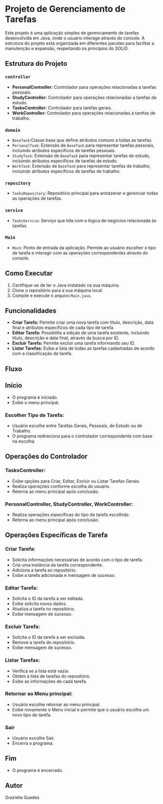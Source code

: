 # Projeto de Gerenciamento de Tarefas

Este projeto é uma aplicação simples de gerenciamento de tarefas desenvolvida em Java, onde o usuário interage através do console. A estrutura do projeto está organizada em diferentes pacotes para facilitar a manutenção e expansão, respeitando os princípios do SOLID.

## Estrutura do Projeto

### `controller`

- **PersonalController:** Controlador para operações relacionadas a tarefas pessoais.
- **StudyController:** Controlador para operações relacionadas a tarefas de estudo.
- **TasksController:** Controlador para tarefas gerais.
- **WorkController:** Controlador para operações relacionadas a tarefas de trabalho.

### `domain`

- `BaseTask`:Classe base que define atributos comuns a todas as tarefas.
- `PersonalTask`: Extensão de `BaseTask` para representar tarefas pessoais, incluindo atributos específicos de tarefas pessoais.
- `StudyTask`: Extensão de `BaseTask` para representar tarefas de estudo, incluindo atributos específicos de tarefas de estudo.
- `WorkTask`: Extensão de `BaseTask` para representar tarefas de trabalho, incluindo atributos específicos de tarefas de trabalho.

### `repository`

- `TasksRepository`: Repositório principal para armazenar e gerenciar todas as operações de tarefas.

### `service`

- `TasksService`: Serviço que lida com a lógica de negócios relacionada às tarefas.

### `Main`

- `Main`: Ponto de entrada da aplicação. Permite ao usuário escolher o tipo de tarefa e interagir com as operações correspondentes através do console.

## Como Executar

1. Certifique-se de ter o Java instalado na sua máquina.
2. Clone o repositório para a sua máquina local.
3. Compile e execute o arquivo `Main.java`.

## Funcionalidades

- **Criar Tarefa:** Permite criar uma nova tarefa com título, descrição, data final e atributos específicos de cada tipo de tarefa.
- **Editar Tarefa:** Possibilita a edição de uma tarefa existente, incluindo título, descrição e data final, através da busca por ID.
- **Excluir Tarefa:** Permite excluir uma tarefa informando seu ID.
- **Listar Tarefas:** Exibe a lista de todas as tarefas cadastradas de acordo com a classificação da tarefa.

## Fluxo
## Início
- O programa é iniciado.
- Exibe o menu principal.

### Escolher Tipo de Tarefa:
- Usuário escolhe entre Tarefas Gerais, Pessoais, de Estudo ou de Trabalho.
- O programa redireciona para o controlador correspondente com base na escolha.

## Operações do Controlador

### TasksController:
- Exibe opções para Criar, Editar, Excluir ou Listar Tarefas Gerais.
- Realiza operações conforme escolha do usuário.
- Retorna ao menu principal após conclusão.

### PersonalController, StudyController, WorkController:
- Realiza operações específicas do tipo de tarefa escolhido.
- Retorna ao menu principal após conclusão.

## Operações Específicas de Tarefa

### Criar Tarefa:
- Solicita informações necessárias de acordo com o tipo de tarefa.
- Cria uma instância da tarefa correspondente.
- Adiciona a tarefa ao repositório.
- Exibe a tarefa adicionada e mensagem de sucesso.

### Editar Tarefa:
- Solicita o ID da tarefa a ser editada.
- Exibe solicita novos dados.
- Atualiza a tarefa no repositório.
- Exibe mensagem de sucesso.

### Excluir Tarefa:
- Solicita o ID da tarefa a ser excluída.
- Remove a tarefa do repositório.
- Exibe mensagem de sucesso.

### Listar Tarefas:
- Verifica se a lista está vazia.
- Obtém a lista de tarefas do repositório.
- Exibe as informações de cada tarefa.

### Retornar ao Menu principal:
- Usuário escolhe retornar ao menu principal.
- Exibe novamente o Menu inicial e permite que o usuário escolha um novo tipo de tarefa.

### Sair
- Usuário escolhe Sair.
- Encerra o programa.

## Fim
- O programa é encerrado.

## Autor

Graziella Guedes
